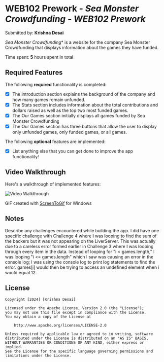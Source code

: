 # WEB102 Prework - *Sea Monster Crowdfunding - WEB102 Prework*

Submitted by: **Krishna Desai**

*Sea Monster Crowdfunding** is a website for the company Sea Monster Crowdfunding that displays information about the games they have funded.

Time spent: **5** hours spent in total

## Required Features

The following **required** functionality is completed:

* [X] The introduction section explains the background of the company and how many games remain unfunded.
* [X] The Stats section includes information about the total contributions and dollars raised as well as the top two most funded games.
* [X] The Our Games section initially displays all games funded by Sea Monster Crowdfunding
* [X] The Our Games section has three buttons that allow the user to display only unfunded games, only funded games, or all games.

The following **optional** features are implemented:

* [X] List anything else that you can get done to improve the app functionality!

## Video Walkthrough

Here's a walkthrough of implemented features:

<img src='https://imgur.com/a/1yFMTOF' title='Video Walkthrough' width='' alt='Video Walkthrough' />

<!-- Replace this with whatever GIF tool you used! -->
GIF created with [ScreenToGif](https://www.screentogif.com/) for Windows
<!-- Recommended tools:
[Kap](https://getkap.co/) for macOS

[peek](https://github.com/phw/peek) for Linux. -->

## Notes

Describe any challenges encountered while building the app.
I did have one specific challenge with Challenge 4 where I was looping to find the sum of the backers but it was not appearing on the LiverServer. This was actually due to a careless error formed earlier in Challenge 3 where I was looping through every item in the data. Instead of looping for "i < games.length," I was looping "i <= games.length" which I saw was causing an error in the console log; I was using the console log to print log statements to find the error. games[i] would then be trying to access an undefined element when i would equal 12. 

## License

    Copyright [2024] [Krishna Desai]

    Licensed under the Apache License, Version 2.0 (the "License");
    you may not use this file except in compliance with the License.
    You may obtain a copy of the License at

        http://www.apache.org/licenses/LICENSE-2.0

    Unless required by applicable law or agreed to in writing, software
    distributed under the License is distributed on an "AS IS" BASIS,
    WITHOUT WARRANTIES OR CONDITIONS OF ANY KIND, either express or implied.
    See the License for the specific language governing permissions and
    limitations under the License.

